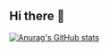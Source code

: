 ## Hi there 👋

[![Anurag's GitHub stats](https://github-readme-stats.vercel.app/api?username=khsafkatamin)](https://github.com/anuraghazra/github-readme-stats)
<!--
**khsafkatamin/khsafkatamin** is a ✨ _special_ ✨ repository because its `README.md` (this file) appears on your GitHub profile.

Here are some ideas to get you started:

- 🔭 I’m currently working on ...
- 🌱 I’m currently learning ...
- 👯 I’m looking to collaborate on ...
- 🤔 I’m looking for help with ...
- 💬 Ask me about ...
- 📫 How to reach me: ...
- 😄 Pronouns: ...
- ⚡ Fun fact: ...
-->
